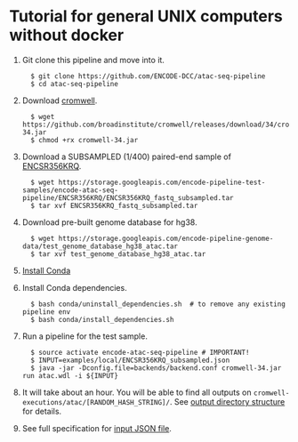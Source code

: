 Tutorial for general UNIX computers without docker
==================================================

1. Git clone this pipeline and move into it.
    ```
      $ git clone https://github.com/ENCODE-DCC/atac-seq-pipeline
      $ cd atac-seq-pipeline
    ```

2. Download [cromwell](https://github.com/broadinstitute/cromwell).
    ```
      $ wget https://github.com/broadinstitute/cromwell/releases/download/34/cromwell-34.jar
      $ chmod +rx cromwell-34.jar
    ```

3. Download a SUBSAMPLED (1/400) paired-end sample of [ENCSR356KRQ](https://www.encodeproject.org/experiments/ENCSR356KRQ/).
    ```
      $ wget https://storage.googleapis.com/encode-pipeline-test-samples/encode-atac-seq-pipeline/ENCSR356KRQ/ENCSR356KRQ_fastq_subsampled.tar
      $ tar xvf ENCSR356KRQ_fastq_subsampled.tar
    ```

4. Download pre-built genome database for hg38.
    ```
      $ wget https://storage.googleapis.com/encode-pipeline-genome-data/test_genome_database_hg38_atac.tar
      $ tar xvf test_genome_database_hg38_atac.tar
    ```

5. [Install Conda](https://conda.io/miniconda.html)

6. Install Conda dependencies.
    ```
      $ bash conda/uninstall_dependencies.sh  # to remove any existing pipeline env
      $ bash conda/install_dependencies.sh
    ```
    
7. Run a pipeline for the test sample.
    ```
      $ source activate encode-atac-seq-pipeline # IMPORTANT!
      $ INPUT=examples/local/ENCSR356KRQ_subsampled.json
      $ java -jar -Dconfig.file=backends/backend.conf cromwell-34.jar run atac.wdl -i ${INPUT}
    ```

8. It will take about an hour. You will be able to find all outputs on `cromwell-executions/atac/[RANDOM_HASH_STRING]/`. See [output directory structure](output.md) for details.

9. See full specification for [input JSON file](input.md).
